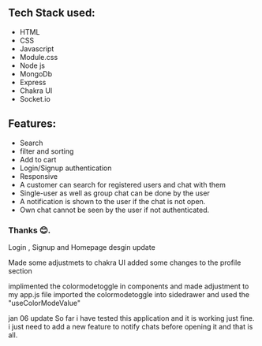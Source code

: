 <!-- Urban Outfitters is a lifestyle related retailer which specializes in selling apparel, clothing accessories and apartment products. It primarily targets teens and young adults who are interested in hipster subculture and alternative fashion..
<a href="https://clone-urban-outfitters.vercel.app/" target="_blank">Click here for Live demo</a> -->

## Tech Stack used:

<ul>
  <li>HTML</li>
  <li>CSS</li>
  <li>Javascript</li>
  <li>Module.css</li>
  <li>Node js</li>
  <li>MongoDb</li>
  <li>Express</li>
  <li>Chakra UI</li>
  <li>Socket.io</li>
</ul>

## Features:

<ul>
 <li>Search</li>
  <li>filter and sorting</li>
  <li>Add to cart</li>
  <li>Login/Signup authentication</li>
  <li>Responsive</li>
<li>A customer can search for registered users and chat with them</li>

<li>
Single-user as well as group chat can be done by the user</li>
<li>A notification is shown to the user if the chat is not open.
</li>
<li>Own chat cannot be seen by the user if not authenticated.
</li>
 
</ul>

### Thanks 😊.
<!-- 
![ChatApp](/src/img1.png)
![ChatApp](/src/img2.png) -->

Login , Signup and Homepage desgin update
<!-- i will be down grading my node.js in other to run old version dependencies  -->
Made some adjustmets to chakra UI 
added some changes to the profile section

implimented the colormodetoggle in components and made adjustment to my app.js file
imported the colormodetoggle into sidedrawer and used the "useColorModeValue"

jan 06 update 
So far i have tested this application and it is working just fine.
i just need to add a new feature to notify chats before opening it and that is all.
